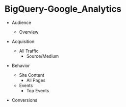 # BigQuery-Google_Analytics

- Audience
    + Overview
   
- Acquisition
    + All Traffic
       + Source/Medium
  
- Behavior
    + Site Content
       + All Pages
    + Events
       + Top Events

- Conversions
